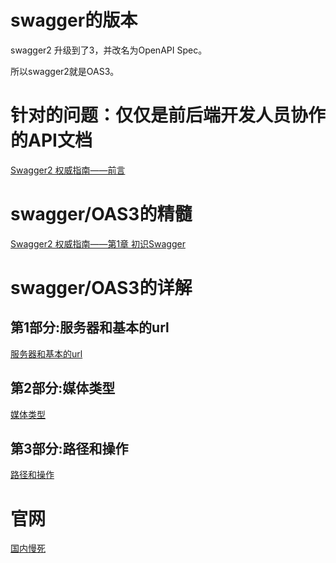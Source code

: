 # swagger的版本

swagger2 升级到了3，并改名为OpenAPI Spec。

所以swagger2就是OAS3。

# 针对的问题：仅仅是前后端开发人员协作的API文档

[Swagger2 权威指南——前言](https://blog.csdn.net/lingxi0726/article/details/85081719)

# swagger/OAS3的精髓

[Swagger2 权威指南——第1章 初识Swagger](https://blog.csdn.net/lingxi0726/article/details/85081973)

# swagger/OAS3的详解

## 第1部分:服务器和基本的url

[服务器和基本的url](https://blog.csdn.net/lingxi0726/article/details/85082329)

## 第2部分:媒体类型

[媒体类型](https://blog.csdn.net/lingxi0726/article/details/85082429)

## 第3部分:路径和操作

[路径和操作](https://blog.csdn.net/lingxi0726/article/details/85083428)

# 官网

[国内慢死](https://swagger.io/)



